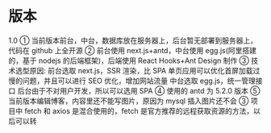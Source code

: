 # 版本

1.0
① 当前版本前台，中台，数据库放在服务器上，后台暂无部署到服务器上，代码在 github 上全开源
② 前台使用 next.js+antd，中台使用 egg.js(阿里搭建的，基于 nodejs 的后端框架)，后端使用 React Hooks+Ant Design 制作
③ 技术选型原因:
前台选取 next.js，SSR 渲染，比 SPA 单页应用可以优化首屏加载过慢的问题，并且可以进行 SEO 优化，增加网站流量
中台选取 egg.js，统一管理接口
后台由于不对用户开发，所以可以选用 SPA
④ 使用的 antd 为 5.2.0 版本
⑤ 当前版本编辑博客，内容里还不能写图片，原因为 mysql 插入图片还不会
③ 项目中 fetch 和 axios 是混合使用的，fetch 是官方推荐的远程获取资源的方法，以后可以转
